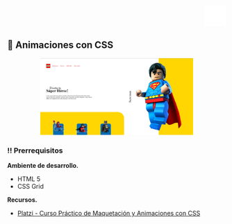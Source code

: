 <div align="right">
  <img src="https://raw.githubusercontent.com/r32mcastillo/reactpractico/main/src/assets/logos/log-2.png" alt="logo" width="50" height="auto" />
</div>


<!-- About the Project -->
## :star2: Animaciones con CSS
<div align="center">
  <img src="assets/demo1.png" alt="demo2" width="70%" height="auto" />
</div>






### :bangbang: Prerrequisitos
**Ambiente de desarrollo.**
- HTML 5 
- CSS Grid


**Recursos.**
- [Platzi - Curso Práctico de Maquetación y Animaciones con CSS](https://platzi.com/cursos/animaciones-css-practico/)



